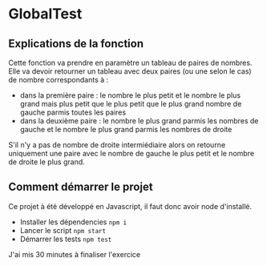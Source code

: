# GlobalTest

## Explications de la fonction

Cette fonction va prendre en paramètre un tableau de paires de nombres. Elle va devoir retourner un tableau avec deux paires (ou une selon le cas) de nombre correspondants à :

- dans la première paire : le nombre le plus petit et le nombre le plus grand mais plus petit que le plus petit que le plus grand nombre de gauche parmis toutes les paires
- dans la deuxième paire : le nombre le plus grand parmis les nombres de gauche et le nombre le plus grand parmis les nombres de droite

S'il n'y a pas de nombre de droite intermiédiaire alors on retourne uniquement une paire avec le nombre de gauche le plus petit et le nombre de droite le plus grand.

## Comment démarrer le projet

Ce projet à été développé en Javascript, il faut donc avoir node d'installé.

- Installer les dépendencies `npm i`
- Lancer le script `npm start`
- Démarrer les tests `npm test`

J'ai mis 30 minutes à finaliser l'exercice
